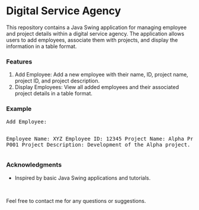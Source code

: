 <h1>Digital Service Agency</h1>

<p>This repository contains a Java Swing application for managing employee and project details within a digital service agency. 
  The application allows users to add employees, associate them with projects, and display the information in a table format.</p>

<h3>Features</h3>
<ol>
  <li>Add Employee: Add a new employee with their name, ID, project name, project ID, and project description.</li>
  <li>Display Employees: View all added employees and their associated project details in a table format.</li>
</ol>
<h3>Example</h3>
<pre>
Add Employee:

Employee Name: XYZ
Employee ID: 12345
Project Name: Alpha
Project ID: P001
Project Description: Development of the Alpha project.</pre>

<h3>Acknowledgments</h3>
<ul>
  <li>Inspired by basic Java Swing applications and tutorials.</li>
</ul>
<br>
<p>Feel free to contact me for any questions or suggestions.</p>


